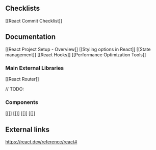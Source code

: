 
## Checklists

[[React Commit Checklist]]

## Documentation

[[React Project Setup - Overview]]
[[Styling options in React]]
[[State management]]
[[React Hooks]]
[[Performance Optimization Tools]]

### Main External Libraries
[[React Router]]


// TODO:
### Components

[[<Fragment>]]
[[<Profiler>]]
[[<Suspense>]]
[[<StrictMode>]]





## External links

https://react.dev/reference/react#



